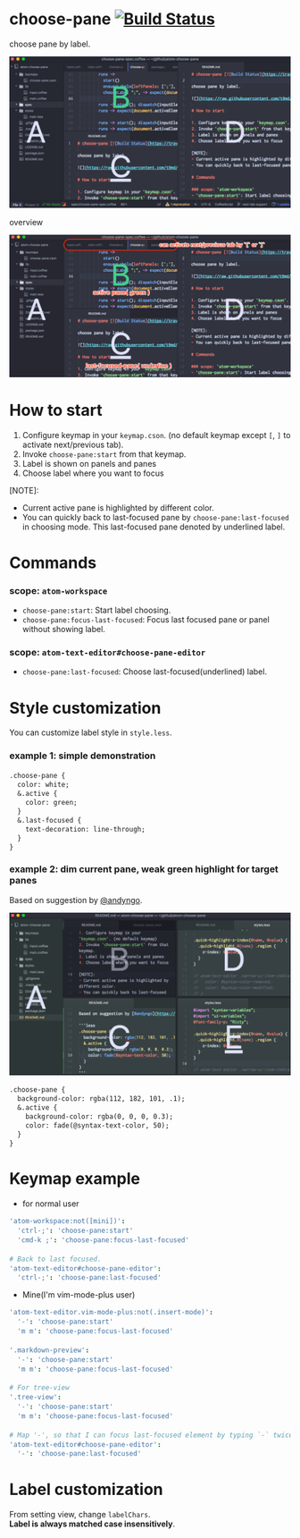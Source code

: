 # choose-pane [![Build Status](https://travis-ci.org/t9md/atom-choose-pane.svg?branch=master)](https://travis-ci.org/t9md/atom-choose-pane)

choose pane by label.

![](https://raw.githubusercontent.com/t9md/t9md/ef179f0e078732e9b73ef891bf163252442f1377/img/atom-choose-pane.gif)


overview

![](https://raw.githubusercontent.com/t9md/t9md/ef179f0e078732e9b73ef891bf163252442f1377/img/atom-choose-pane-overview.png)

# How to start

1. Configure keymap in your `keymap.cson`. (no default keymap except `[`, `]` to activate next/previous tab).
2. Invoke `choose-pane:start` from that keymap.
3. Label is shown on panels and panes
4. Choose label where you want to focus

[NOTE]:
- Current active pane is highlighted by different color.
- You can quickly back to last-focused pane by `choose-pane:last-focused` in choosing mode. This last-focused pane denoted by underlined label.

# Commands

### scope: `atom-workspace`
- `choose-pane:start`: Start label choosing.
- `choose-pane:focus-last-focused`: Focus last focused pane or panel without showing label.

### scope: `atom-text-editor#choose-pane-editor`
- `choose-pane:last-focused`: Choose last-focused(underlined) label.

# Style customization

You can customize label style in `style.less`.

### example 1: simple demonstration

```less
.choose-pane {
  color: white;
  &.active {
    color: green;
  }
  &.last-focused {
    text-decoration: line-through;
  }
}
```

### example 2: dim current pane, weak green highlight for target panes

Based on suggestion by [@andyngo](https://github.com/andyngo).

![](https://raw.githubusercontent.com/t9md/t9md/3bc6ec9e25ec2cf9ecd92b51a5e07f2e1ceebfa1/img/atom-choose-pane-costom-style.png)

```less
.choose-pane {
  background-color: rgba(112, 182, 101, .1);
  &.active {
    background-color: rgba(0, 0, 0, 0.3);
    color: fade(@syntax-text-color, 50);
  }
}
```


# Keymap example

- for normal user

```coffeescript
'atom-workspace:not([mini])':
  'ctrl-;': 'choose-pane:start'
  'cmd-k ;': 'choose-pane:focus-last-focused'

# Back to last focused.
'atom-text-editor#choose-pane-editor':
  'ctrl-;': 'choose-pane:last-focused'
```

- Mine(I'm vim-mode-plus user)

```coffeescript
'atom-text-editor.vim-mode-plus:not(.insert-mode)':
  '-': 'choose-pane:start'
  'm m': 'choose-pane:focus-last-focused'

'.markdown-preview':
  '-': 'choose-pane:start'
  'm m': 'choose-pane:focus-last-focused'

# For tree-view
'.tree-view':
  '-': 'choose-pane:start'
  'm m': 'choose-pane:focus-last-focused'

# Map '-', so that I can focus last-focused element by typing `-` twice.
'atom-text-editor#choose-pane-editor':
  '-': 'choose-pane:last-focused'
```

# Label customization

From setting view, change `labelChars`.  
**Label is always matched case insensitively**.
